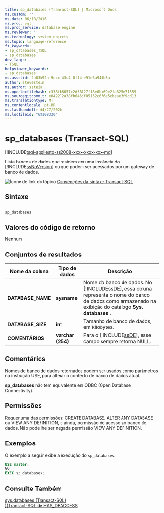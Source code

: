 ```yaml
---
title: sp_databases (Transact-SQL) | Microsoft Docs
ms.custom: ''
ms.date: 06/10/2016
ms.prod: sql
ms.prod_service: database-engine
ms.reviewer: ''
ms.technology: system-objects
ms.topic: language-reference
f1_keywords:
- sp_databases_TSQL
- sp_databases
dev_langs:
- TSQL
helpviewer_keywords:
- sp_databases
ms.assetid: 2a83b92a-9ecc-43c4-8ff4-e91e3a940b5a
author: stevestein
ms.author: sstein
ms.openlocfilehash: c338fb8057c2d58727f18e0bb69e2fa825e71559
ms.sourcegitcommit: e042272a38fb646df05152c676e5cbeae3f9cd13
ms.translationtype: MT
ms.contentlocale: pt-BR
ms.lasthandoff: 04/27/2020
ms.locfileid: "68108330"
---
```

# <a name="sp_databases-transact-sql"></a>sp_databases (Transact-SQL)
[!INCLUDE[tsql-appliesto-ss2008-xxxx-xxxx-xxx-md](../../includes/tsql-appliesto-ss2008-xxxx-xxxx-xxx-md.md)]

  Lista bancos de dados que residem em uma instância do [!INCLUDE[ssNoVersion](../../includes/ssnoversion-md.md)] ou que podem ser acessados por um gateway de banco de dados.  
  
 ![Ícone de link do tópico](../../database-engine/configure-windows/media/topic-link.gif "Ícone de link do tópico") [Convenções da sintaxe Transact-SQL](../../t-sql/language-elements/transact-sql-syntax-conventions-transact-sql.md)  
  
## <a name="syntax"></a>Sintaxe  
  
```  
  
sp_databases  
```  
  
## <a name="return-code-values"></a>Valores do código de retorno  
 Nenhum  
  
## <a name="result-sets"></a>Conjuntos de resultados  
  
|Nome da coluna|Tipo de dados|Descrição|  
|-----------------|---------------|-----------------|  
|**DATABASE_NAME**|**sysname**|Nome do banco de dados. No [!INCLUDE[ssDE](../../includes/ssde-md.md)], essa coluna representa o nome do banco de dados como armazenado na exibição do catálogo **Sys. databases** .|  
|**DATABASE_SIZE**|**int**|Tamanho de banco de dados, em kilobytes.|  
|**COMENTÁRIOS**|**varchar (254)**|Para o [!INCLUDE[ssDE](../../includes/ssde-md.md)], esse campo sempre retorna NULL.|  
  
## <a name="remarks"></a>Comentários  
 Nomes de banco de dados retornados podem ser usados como parâmetros na instrução USE, para alterar o contexto de banco de dados atual.  
  
 **sp_databases** não tem equivalente em ODBC (Open Database Connectivity).  
  
## <a name="permissions"></a>Permissões  
 Requer uma das permissões: CREATE DATABASE, ALTER ANY DATABASE ou VIEW ANY DEFINITION, e ainda, permissão de acesso ao banco de dados. Não pode lhe ser negada permissão VIEW ANY DEFINITION.  
  
## <a name="examples"></a>Exemplos  
 O exemplo a seguir exibe a execução do `sp_databases`.  
  
```sql  
USE master;  
GO  
EXEC sp_databases;  
```  
  
## <a name="see-also"></a>Consulte Também  
 [sys.databases &#40;Transact-SQL&#41;](../../relational-databases/system-catalog-views/sys-databases-transact-sql.md)   
 [&#41;&#40;Transact-SQL de HAS_DBACCESS](../../t-sql/functions/has-dbaccess-transact-sql.md)  
  
  
